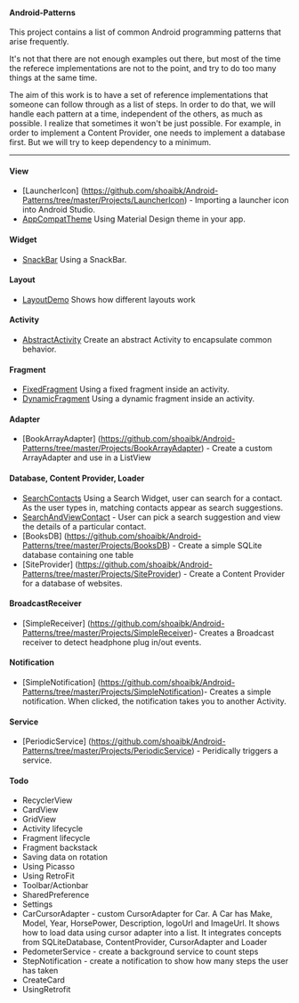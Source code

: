 #### Android-Patterns
This project contains a list of common Android programming patterns that arise frequently. 

It's not that there are not enough examples out there, but most of the time the referece implementations are not to the point, and try to do too many things at the same time.

The aim of this work is to have a set of reference implementations that someone can follow through as a list of steps. In order to do that, we will handle each pattern at a time, independent of the others, as much as possible. I realize that sometimes it won't be just possible. For example, in order to implement a Content Provider, one needs to implement a database first. But we will try to keep dependency to a minimum.
___

#### View
- [LauncherIcon] (https://github.com/shoaibk/Android-Patterns/tree/master/Projects/LauncherIcon) - Importing a launcher icon into Android Studio.
- [AppCompatTheme](https://github.com/shoaibk/Android-Patterns/tree/master/Projects/AppCompatTheme) Using Material Design theme in your app.

#### Widget
- [SnackBar](https://github.com/shoaibk/Android-Patterns/tree/master/Projects/SnackBar) Using a SnackBar.

#### Layout
- [LayoutDemo](https://github.com/shoaibk/Android-Patterns/tree/master/Projects/LayoutDemo) Shows how different layouts work

#### Activity
- [AbstractActivity](https://github.com/shoaibk/Android-Patterns/tree/master/Projects/AbstractActivity) Create an abstract Activity to encapsulate common behavior.

#### Fragment
- [FixedFragment](https://github.com/shoaibk/Android-Patterns/tree/master/Projects/FixedFragment) Using a fixed fragment inside an activity.
- [DynamicFragment](https://github.com/shoaibk/Android-Patterns/tree/master/Projects/DynamicFragment) Using a dynamic fragment inside an activity.

#### Adapter
- [BookArrayAdapter] (https://github.com/shoaibk/Android-Patterns/tree/master/Projects/BookArrayAdapter) - Create a custom ArrayAdapter and use in a ListView

#### Database, Content Provider, Loader
- [SearchContacts](https://github.com/shoaibk/Android-Patterns/tree/master/Projects/SearchContacts) Using a Search Widget, user can search for a contact. As the user types in, matching contacts appear as search suggestions.
- [SearchAndViewContact](https://github.com/shoaibk/Android-Patterns/tree/master/Projects/SearchAndViewContact) - User can pick a search suggestion and view the details of a particular contact.
- [BooksDB] (https://github.com/shoaibk/Android-Patterns/tree/master/Projects/BooksDB) - Create a simple SQLite database containing one table
- [SiteProvider] (https://github.com/shoaibk/Android-Patterns/tree/master/Projects/SiteProvider) - Create a Content Provider for a database of websites.

#### BroadcastReceiver
- [SimpleReceiver] (https://github.com/shoaibk/Android-Patterns/tree/master/Projects/SimpleReceiver)- Creates a Broadcast receiver to detect headphone plug in/out events.

#### Notification
- [SimpleNotification] (https://github.com/shoaibk/Android-Patterns/tree/master/Projects/SimpleNotification)- Creates a simple notification. When clicked, the notification takes you to another Activity.

#### Service
- [PeriodicService] (https://github.com/shoaibk/Android-Patterns/tree/master/Projects/PeriodicService) - Peridically triggers a service.

#### Todo
- RecyclerView
- CardView
- GridView
- Activity lifecycle
- Fragment lifecycle
- Fragment backstack
- Saving data on rotation
- Using Picasso
- Using RetroFit
- Toolbar/Actionbar
- SharedPreference
- Settings
- CarCursorAdapter - custom CursorAdapter for Car. A Car has Make, Model, Year, HorsePower, Description, logoUrl and ImageUrl. It shows how to load data using cursor adapter into a list. It integrates concepts from SQLiteDatabase, ContentProvider, CursorAdapter and Loader
- PedometerService - create a background service to count steps
- StepNotification - create a notification to show how many steps the user has taken
- CreateCard
- UsingRetrofit
